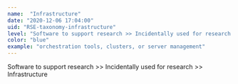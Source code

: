 ```yaml
---
name:  "Infrastructure"
date: "2020-12-06 17:04:00"
uid: "RSE-taxonomy-infrastructure"
level: "Software to support research >> Incidentally used for research >> Infrastructure"
color: "blue"
example: "orchestration tools, clusters, or server management" 
---
```


Software to support research >> Incidentally used for research >> Infrastructure